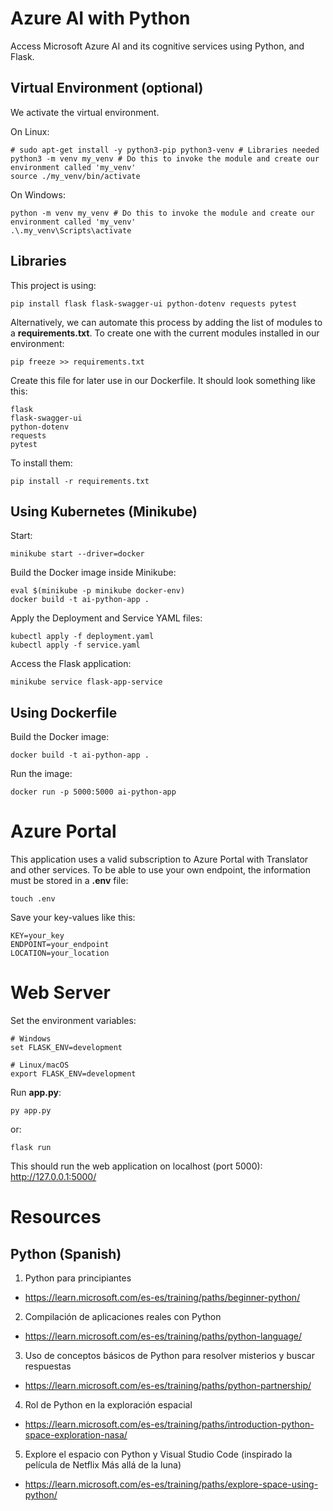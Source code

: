 # Azure AI with Python

Access Microsoft Azure AI and its cognitive services using Python, and Flask.

## Virtual Environment (optional)

We activate the virtual environment.

On Linux:
```
# sudo apt-get install -y python3-pip python3-venv # Libraries needed
python3 -m venv my_venv # Do this to invoke the module and create our environment called 'my_venv'
source ./my_venv/bin/activate
```
On Windows:
```
python -m venv my_venv # Do this to invoke the module and create our environment called 'my_venv'
.\.my_venv\Scripts\activate
```

## Libraries

This project is using:
```
pip install flask flask-swagger-ui python-dotenv requests pytest
```

Alternatively, we can automate this process by adding the list of modules to a <b>requirements.txt</b>. To create one with the current modules installed in our environment:
```
pip freeze >> requirements.txt
```

Create this file for later use in our Dockerfile. It should look something like this:
```
flask
flask-swagger-ui
python-dotenv
requests
pytest

```

To install them:
```
pip install -r requirements.txt
```

## Using Kubernetes (Minikube)

Start:
```
minikube start --driver=docker
```

Build the Docker image inside Minikube:
```
eval $(minikube -p minikube docker-env)
docker build -t ai-python-app .
```

Apply the Deployment and Service YAML files:
```
kubectl apply -f deployment.yaml
kubectl apply -f service.yaml
```

Access the Flask application:
```
minikube service flask-app-service
```

## Using Dockerfile

Build the Docker image:
```
docker build -t ai-python-app .
```
Run the image:
```
docker run -p 5000:5000 ai-python-app
```

# Azure Portal

This application uses a valid subscription to Azure Portal with Translator and other services. To be able to use your own endpoint, the information must be stored in a <b>.env</b> file:
```
touch .env
```
Save your key-values like this:
```
KEY=your_key
ENDPOINT=your_endpoint
LOCATION=your_location
```

# Web Server

Set the environment variables:
```
# Windows
set FLASK_ENV=development
```
```
# Linux/macOS
export FLASK_ENV=development
```


Run <b>app.py</b>:
```
py app.py
```
or:
```
flask run
```

This should run the web application on localhost (port 5000):
</br>
<a target="_blank" href="http://127.0.0.1:5000/">http://127.0.0.1:5000/</a>


# Resources

## Python (Spanish)

1. Python para principiantes
* https://learn.microsoft.com/es-es/training/paths/beginner-python/

2. Compilación de aplicaciones reales con Python
* https://learn.microsoft.com/es-es/training/paths/python-language/

3. Uso de conceptos básicos de Python para resolver misterios y buscar respuestas
* https://learn.microsoft.com/es-es/training/paths/python-partnership/

4. Rol de Python en la exploración espacial
* https://learn.microsoft.com/es-es/training/paths/introduction-python-space-exploration-nasa/

5. Explore el espacio con Python y Visual Studio Code (inspirado la película de Netflix Más allá de la luna)
* https://learn.microsoft.com/es-es/training/paths/explore-space-using-python/
